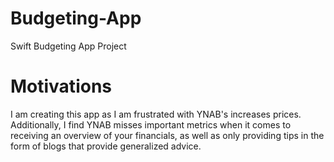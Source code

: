 # Budgeting-App
Swift Budgeting App Project

# Motivations
I am creating this app as I am frustrated with YNAB's increases prices. Additionally, I find YNAB misses important metrics when it comes to receiving an overview of your financials, as well as only providing tips in the form of blogs that provide generalized advice. 
